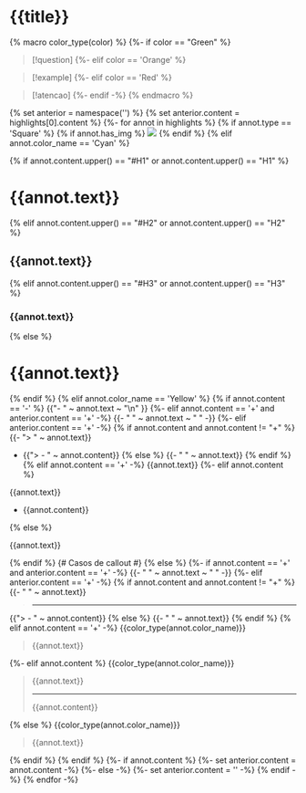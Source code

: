 # {{title}}

{% macro color_type(color) %}
{%- if color == "Green" %}

> [!question]
{%- elif color == 'Orange' %}

> [!example]
{%- elif color == 'Red' %}

> [!atencao]
{%- endif -%}
{% endmacro %}

{% set anterior = namespace('') %}
{% set anterior.content = highlights[0].content %}
{%- for annot  in highlights %}
{% if annot.type == 'Square' %}
{% if annot.has_img %}
![]({{annot.img_path}})
{% endif %}
{% elif annot.color_name == 'Cyan' %}

{% if annot.content.upper() == "#H1" or annot.content.upper() == "H1" %}
# {{annot.text}}

{% elif annot.content.upper() == "#H2" or annot.content.upper() == "H2" %}
## {{annot.text}}

{% elif annot.content.upper() == "#H3" or annot.content.upper() == "H3" %}
### {{annot.text}}

{% else %}
# {{annot.text}}

{% endif %}
{% elif annot.color_name == 'Yellow' %}
{% if annot.content == '-' %}
{{"- " ~ annot.text ~ "\n" }}
{%- elif annot.content == '+' and anterior.content == '+' -%}
{{- " " ~ annot.text ~ " " -}}
{%- elif anterior.content == '+' -%}
{% if annot.content and annot.content != "+" %}
{{- "> " ~ annot.text}}
- {{"> - " ~ annot.content}}
{% else %}
{{- " " ~ annot.text}}
{% endif %}
{% elif annot.content == '+' -%}
{{annot.text}} 
{%- elif annot.content %}

{{annot.text}}
- {{annot.content}}

{% else %}

{{annot.text}}

{% endif %}
{# Casos de callout #}
{% else %}
{%- if annot.content == '+' and anterior.content == '+' -%}
{{- " " ~ annot.text ~ " " -}}
{%- elif anterior.content == '+' -%}
{% if annot.content and annot.content != "+" %}
{{- " " ~ annot.text}}
> - - -
{{"> - " ~ annot.content}}
{% else %}
{{- " " ~ annot.text}}
{% endif %}
{% elif annot.content == '+' -%}
{{color_type(annot.color_name)}}
> {{annot.text}} 

{%- elif annot.content %}
{{color_type(annot.color_name)}}
> {{annot.text}}
> - - -
> {{annot.content}}

{% else %}
{{color_type(annot.color_name)}}
> {{annot.text}}


{% endif %}
{% endif %}
{%- if annot.content %}
{%- set anterior.content = annot.content -%}
{%- else -%}
{%- set anterior.content = '' -%}
{% endif -%}
{% endfor -%}

